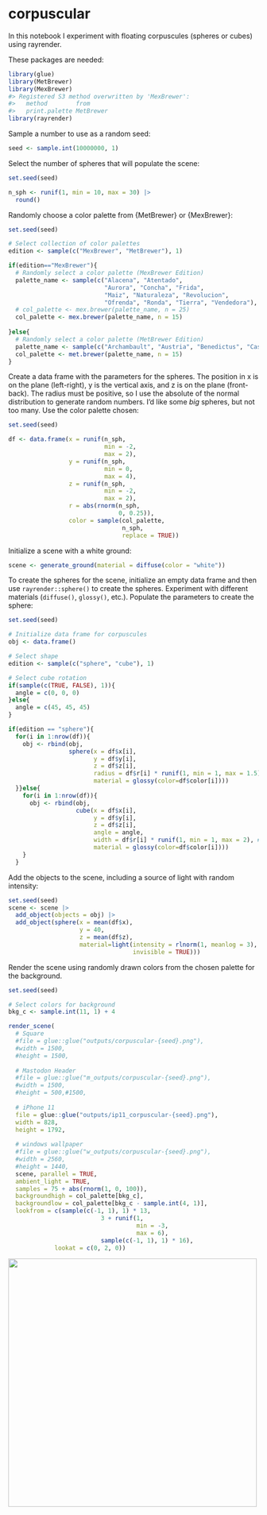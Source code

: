 
<!-- README.md is generated from README.Rmd. Please edit that file -->

# corpuscular

<!-- badges: start -->
<!-- badges: end -->

In this notebook I experiment with floating corpuscules (spheres or
cubes) using rayrender.

These packages are needed:

``` r
library(glue)
library(MetBrewer)
library(MexBrewer)
#> Registered S3 method overwritten by 'MexBrewer':
#>   method        from     
#>   print.palette MetBrewer
library(rayrender)
```

Sample a number to use as a random seed:

``` r
seed <- sample.int(10000000, 1)
```

Select the number of spheres that will populate the scene:

``` r
set.seed(seed)

n_sph <- runif(1, min = 10, max = 30) |>
  round()
```

Randomly choose a color palette from {MetBrewer} or {MexBrewer}:

``` r
set.seed(seed)

# Select collection of color palettes
edition <- sample(c("MexBrewer", "MetBrewer"), 1)

if(edition=="MexBrewer"){
  # Randomly select a color palette (MexBrewer Edition)
  palette_name <- sample(c("Alacena", "Atentado", 
                           "Aurora", "Concha", "Frida",
                           "Maiz", "Naturaleza", "Revolucion",
                           "Ofrenda", "Ronda", "Tierra", "Vendedora"), 1)
  # col_palette <- mex.brewer(palette_name, n = 25)
  col_palette <- mex.brewer(palette_name, n = 15)
  
}else{
  # Randomly select a color palette (MetBrewer Edition)
  palette_name <- sample(c("Archambault", "Austria", "Benedictus", "Cassatt1", "Cassatt2", "Cross", "Degas", "Demuth", "Derain", "Egypt", "Gauguin", "Greek", "Hiroshige", "Hokusai1", "Hokusai2", "Hokusai3", "Homer1", "Homer2", "Ingres", "Isfahan1", "Isfahan2", "Java", "Johnson", "Juarez", "Kandinsky", "Klimt", "Lakota", "Manet", "Monet", "Moreau", "Morgenstern", "Nattier", "Navajo", "NewKingdom", "Nizami", "OKeeffe1", "OKeeffe2", "Paquin", "Peru1", "Peru2", "Pillement", "Pissaro", "Redon", "Renoir", "Signac", "Tam", "Tara", "Thomas", "Tiepolo", "Troy", "Tsimshian", "VanGogh1", "VanGogh2", 'VanGogh3', "Veronese", "Wissing"), 1)
  col_palette <- met.brewer(palette_name, n = 15)
}
```

Create a data frame with the parameters for the spheres. The position in
x is on the plane (left-right), y is the vertical axis, and z is on the
plane (front-back). The radius must be positive, so I use the absolute
of the normal distribution to generate random numbers. I’d like some
*big* spheres, but not too many. Use the color palette chosen:

``` r
set.seed(seed)

df <- data.frame(x = runif(n_sph, 
                           min = -2, 
                           max = 2),
                 y = runif(n_sph, 
                           min = 0, 
                           max = 4),
                 z = runif(n_sph, 
                           min = -2, 
                           max = 2),
                 r = abs(rnorm(n_sph, 
                               0, 0.25)),
                 color = sample(col_palette, 
                                n_sph, 
                                replace = TRUE))
```

Initialize a scene with a white ground:

``` r
scene <- generate_ground(material = diffuse(color = "white"))
```

To create the spheres for the scene, initialize an empty data frame and
then use `rayrender::sphere()` to create the spheres. Experiment with
different materials (`diffuse()`, `glossy()`, etc.). Populate the
parameters to create the sphere:

``` r
set.seed(seed)

# Initialize data frame for corpuscules 
obj <- data.frame()

# Select shape
edition <- sample(c("sphere", "cube"), 1)

# Select cube rotation
if(sample(c(TRUE, FALSE), 1)){
  angle = c(0, 0, 0)
}else{
  angle = c(45, 45, 45)
}

if(edition == "sphere"){
  for(i in 1:nrow(df)){
    obj <- rbind(obj,
                 sphere(x = df$x[i],
                        y = df$y[i],
                        z = df$z[i],
                        radius = df$r[i] * runif(1, min = 1, max = 1.5),
                        material = glossy(color=df$color[i])))
  }}else{
    for(i in 1:nrow(df)){
      obj <- rbind(obj,
                   cube(x = df$x[i],
                        y = df$y[i],
                        z = df$z[i],
                        angle = angle,
                        width = df$r[i] * runif(1, min = 1, max = 2), # cubes tend to be a bit smaller compared to spheres: increase dimensions
                        material = glossy(color=df$color[i])))
    }
  }
```

Add the objects to the scene, including a source of light with random
intensity:

``` r
set.seed(seed)
scene <- scene |> 
  add_object(objects = obj) |>
  add_object(sphere(x = mean(df$x),
                    y = 40,
                    z = mean(df$z), 
                    material=light(intensity = rlnorm(1, meanlog = 3),
                                   invisible = TRUE)))
```

Render the scene using randomly drawn colors from the chosen palette for
the background.

``` r
set.seed(seed)

# Select colors for background
bkg_c <- sample.int(11, 1) + 4

render_scene(
  # Square
  #file = glue::glue("outputs/corpuscular-{seed}.png"),
  #width = 1500, 
  #height = 1500,
  
  # Mastodon Header
  #file = glue::glue("m_outputs/corpuscular-{seed}.png"),
  #width = 1500, 
  #height = 500,#1500,
  
  # iPhone 11
  file = glue::glue("outputs/ip11_corpuscular-{seed}.png"),
  width = 828, 
  height = 1792, 
  
  # windows wallpaper
  #file = glue::glue("w_outputs/corpuscular-{seed}.png"),
  #width = 2560, 
  #height = 1440, 
  scene, parallel = TRUE,
  ambient_light = TRUE,
  samples = 75 + abs(rnorm(1, 0, 100)), 
  backgroundhigh = col_palette[bkg_c],
  backgroundlow = col_palette[bkg_c - sample.int(4, 1)],
  lookfrom = c(sample(c(-1, 1), 1) * 13,
                          3 + runif(1, 
                                    min = -3, 
                                    max = 6), 
                          sample(c(-1, 1), 1) * 16), 
             lookat = c(0, 2, 0))
```

<img src="outputs/ip11_corpuscular-5554714.png" width="500px" />
